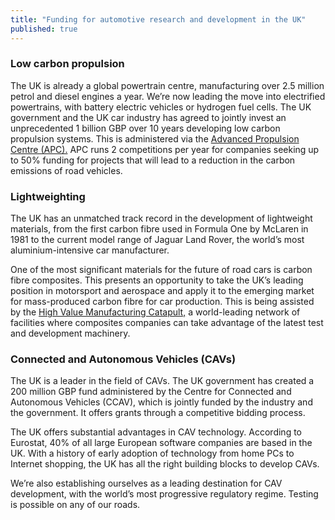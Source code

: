 ```yaml
---
title: "Funding for automotive research and development in the UK"
published: true
---
```

### Low carbon propulsion

The UK is already a global powertrain centre, manufacturing over 2.5 million petrol and diesel engines a year. We’re now leading the move into electrified powertrains, with battery electric vehicles or hydrogen fuel cells. The UK government and the UK car industry has agreed to jointly invest an unprecedented 1 billion GBP over 10 years developing low carbon propulsion systems. This is administered via the [Advanced Propulsion Centre (APC).](http://www.apcuk.co.uk/) APC runs 2 competitions per year for companies seeking up to 50% funding for projects that will lead to a reduction in the carbon emissions of road vehicles.

### Lightweighting

The UK has an unmatched track record in the development of lightweight materials, from the first carbon fibre used in Formula One by McLaren in 1981 to the current model range of Jaguar Land Rover, the world’s most aluminium-intensive car manufacturer.

One of the most significant materials for the future of road cars is carbon fibre composites.  This presents an opportunity to take the UK’s leading position in motorsport and aerospace and apply it to the emerging market for mass-produced carbon fibre for car production. This is being assisted by the [High Value Manufacturing Catapult,](https://hvm.catapult.org.uk/) a world-leading network of facilities where composites companies can take advantage of the latest test and development machinery. 

### Connected and Autonomous Vehicles (CAVs)

The UK is a leader in the field of CAVs. The UK government has created a 200 million GBP fund administered by the Centre for Connected and Autonomous Vehicles (CCAV), which is jointly funded by the industry and the government. It offers grants through a competitive bidding process.

The UK offers substantial advantages in CAV technology. According to Eurostat, 40% of all large European software companies are based in the UK. With a history of early adoption of technology from home PCs to Internet shopping, the UK has all the right building blocks to develop CAVs. 

We’re also establishing ourselves as a leading destination for CAV development, with the world’s most progressive regulatory regime. Testing is possible on any of our roads.
